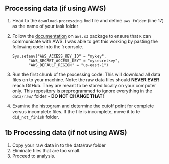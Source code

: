 ## Processing data (if using AWS)

1. Head to the `download-processing.Rmd` file and define `aws_folder` (line 17) as the name of your task folder
2. Follow the [documentation](https://cran.r-project.org/web/packages/aws.s3/readme/README.html) on `aws.s3` package to ensure that `R` can communicate with AWS. I was able to get this working by pasting the following code into the `R` console.

	```
	Sys.setenv("AWS_ACCESS_KEY_ID" = "mykey",
           "AWS_SECRET_ACCESS_KEY" = "mysecretkey",
           "AWS_DEFAULT_REGION" = "us-east-1")
	```
3. Run the first chunk of the processing code. This will download all data files on to your machine. Note: the raw data files should **NEVER EVER** reach GitHub. They are meant to be stored locally on your computer only. This repository is preprogrammed to ignore everything in the `data/raw/` folder - **DO NOT CHANGE THAT!**
4. Examine the histogram and determine the cutoff point for complete versus incomplete files. If the file is incomplete, move it to te `did_not_finish` folder.

## 1b Processing data (if not using AWS)

1. Copy your raw data in to the data/raw folder
2. Eliminate files that are too small.
3. Proceed to analysis.